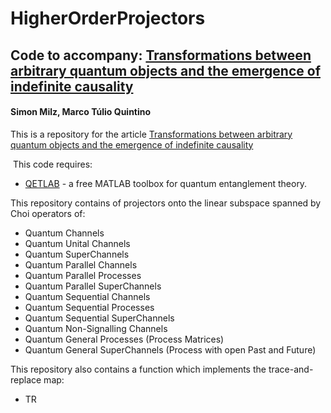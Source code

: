 # HigherOrderProjectors
## Code to accompany: [Transformations between arbitrary quantum objects and the emergence of indefinite causality](https://arxiv.org/abs/xxxx)

#### Simon Milz, Marco Túlio Quintino

This is a repository for the article [Transformations between arbitrary quantum objects and the emergence of indefinite causality](https://arxiv.org/abs/xxxx)

 This code requires:
- [QETLAB](http://www.qetlab.com/) - a free MATLAB toolbox for quantum entanglement theory.

This repository contains of projectors onto the linear subspace spanned by Choi operators of:
- Quantum Channels
- Quantum Unital Channels
- Quantum SuperChannels
- Quantum Parallel Channels
- Quantum Parallel Processes
- Quantum Parallel SuperChannels
- Quantum Sequential Channels
- Quantum Sequential Processes
- Quantum Sequential SuperChannels
- Quantum Non-Signalling Channels
- Quantum General Processes (Process Matrices)
- Quantum General SuperChannels (Process with open Past and Future)

This repository also contains a function which implements the trace-and-replace map:
- TR
